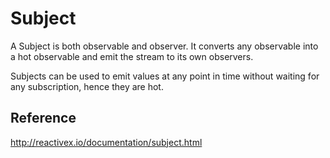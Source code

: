 # Subject

A Subject is both observable and observer. It converts any observable into a hot observable and emit the stream to its own observers.

Subjects can be used to emit values at any point in time without waiting for any subscription, hence they are hot.

## Reference

http://reactivex.io/documentation/subject.html
